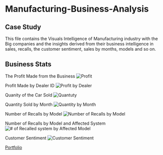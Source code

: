 # Manufacturing-Business-Analysis


## Case Study 
This file contains the Visuals Intelligence of Manufacturing industry with the Big companies and the insights derived from their business intelligence in sales, recalls, the customer sentiment, sales by months, models and so on.
## Business Stats 
The Profit Made from the Business 
![Profit](https://user-images.githubusercontent.com/97398702/202904821-459879bf-ee12-4790-a4e5-a76f6c2daf20.png)

Profit Made by Dealer ID 
![Profit by Dealer](https://user-images.githubusercontent.com/97398702/202910965-f3bce37b-a8b6-44e6-afec-03d3ed1135c5.png)

Quanity of the Car Sold
![Quantuty](https://user-images.githubusercontent.com/97398702/202910988-e2b52b2e-6342-4420-a900-45b9c523e0dc.png)

Quantity Sold by Month 
![Quantity by Month](https://user-images.githubusercontent.com/97398702/202911291-8256626d-adf4-480a-8c06-71131b9c0d03.png)

Number of Recalls by Model
![Number of Recalls by Model](https://user-images.githubusercontent.com/97398702/202911343-68682610-32cf-4b3b-b27a-9d6255a8b4b4.png)

Number of Recalls by Model and Affected System 
![# of Recalled system by Affected Model](https://user-images.githubusercontent.com/97398702/202911383-c7229210-a377-46b9-a979-3cf61b2d11e9.png)

Customer Sentiment 
![Customer Sentiment](https://user-images.githubusercontent.com/97398702/202911410-f7ba4e30-f6d6-4c19-876a-870794c277f4.png)


[Portfolio](https://www.notion.so/abdulafeezmoshood/Portfolio-aab63a51bbe648eca70d794594763ee5)
